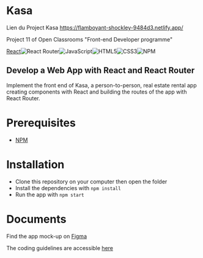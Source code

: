 # Kasa
Lien du Project Kasa 
https://flamboyant-shockley-9484d3.netlify.app/

Project 11 of Open Classrooms "Front-end Developer programme"

[React](https://img.shields.io/badge/react-%2320232a.svg?style=for-the-badge&logo=react&logoColor=%2361DAFB)![React Router](https://img.shields.io/badge/React_Router-CA4245?style=for-the-badge&logo=react-router&logoColor=white)![JavaScript](https://img.shields.io/badge/javascript-%23323330.svg?style=for-the-badge&logo=javascript&logoColor=%23F7DF1E)![HTML5](https://img.shields.io/badge/html5-%23E34F26.svg?style=for-the-badge&logo=html5&logoColor=white)![CSS3](https://img.shields.io/badge/css3-%231572B6.svg?style=for-the-badge&logo=css3&logoColor=white)![NPM](https://img.shields.io/badge/NPM-%23000000.svg?style=for-the-badge&logo=npm&logoColor=white)

## Develop a Web App with React and React Router
Implement the front end of Kasa, a person-to-person, real estate rental app creating components with React and building the routes of the app with React Router.

# Prerequisites
- [NPM](https://www.npmjs.com/) 

# Installation
- Clone this repository on your computer then open the folder
- Install the dependencies with `npm install`
- Run the app with `npm start`

# Documents

Find the app mock-up on [Figma](https://www.figma.com/file/bAnXDNqRKCRRP8mY2gcb5p/UI-Design-Kasa-FR?node-id=4%3A1)


The coding guidelines are accessible [here](https://course.oc-static.com/projects/Front-End+V2/P9+React+1/Coding+guidelines+Kasa+FR.pdf)
